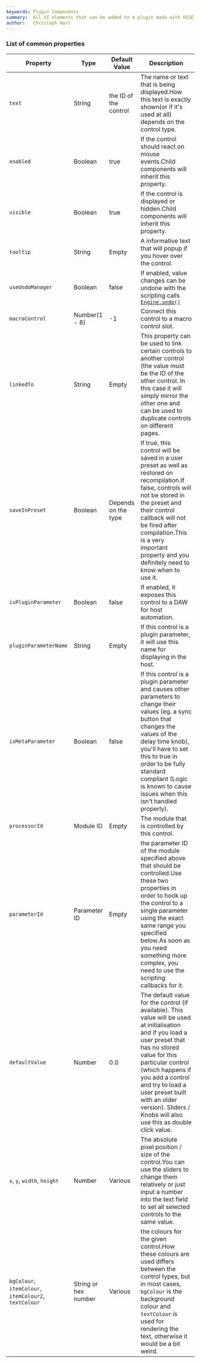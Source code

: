 ```yaml
---
keywords: Plugin Components
summary:  All UI elements that can be added to a plugin made with HISE
author:   Christoph Hart
---
```



### List of common properties

| Property | Type | Default Value | Description |
| ------ | ---- | ----- | --------------- |
| `text` | String | the ID of the control | The name or text that is being displayed.How this text is exactly shown(or if it's used at all) depends on the control type. |
| `enabled`| Boolean | true | If the control should react on mouse events.Child components will inherit this property. |
| `visible` | Boolean | true | If the control is displayed or hidden.Child components will inherit this property. |
| `tooltip` | String | Empty | A informative text that will popup if you hover over the control. |
| `useUndoManager` | Boolean | false | If enabled, value changes can be undone with the scripting calls [`Engine.undo()`](/scripting/scripting-api/engine#undo) |
| `macroControl` | Number(1 - 8) | -1 | Connect this control to a macro control slot. |
| `linkedTo` | String | Empty | This property can be used to link certain controls to another control (the value must be the ID of the other control. In this case it will simply mirror the other one and can be used to duplicate controls on different pages. |
| `saveInPreset` | Boolean | Depends on the type | If true, this control will be saved in a user preset as well as restored on recompilation.If false, controls will not be stored in the preset and their control callback will not be fired after compilation.This is a very important property and you definitely need to know when to use it. |
| `isPluginParameter` | Boolean | false | If enabled, it exposes this control to a DAW for host automation. |
| `pluginParameterName` | String | Empty | If this control is a plugin parameter, it will use this name for displaying in the host. |
| `isMetaParameter` | Boolean | false | If this control is a plugin parameter and causes other parameters to change their values (eg. a sync button that changes the values of the delay time knob), you'll have to set this to true in order to be fully standard compliant (Logic is known to cause issues when this isn't handled properly). |
| `processorId` | Module ID | Empty | The module that is controlled by this control. |
| `parameterId` | Parameter ID | Empty | the parameter ID of the module specified above that should be controlled.Use these two properties in order to hook up the control to a single parameter using the exact same range you specified below.As soon as you need something more complex, you need to use the scripting callbacks for it. |
| `defaultValue` | Number | 0.0 | The default value for the control (if available). This value will be used at initialisation and if you load a user preset that has no stored value for this particular control (which happens if you add a control and try to load a user preset built with an older version). Sliders / Knobs will also use this as double click value. |
| `x`, `y`, `width`, `height` | Number | Various | The absolute pixel position / size of the control.You can use the sliders to change them relatively or just input a number into the text field to set all selected controls to the same value. |
| `bgColour`, `itemColour`, `itemColour2`, `textColour` | String or hex number | Various | the colours for the given control.How these colours are used differs between the control types, but in most cases, `bgColour` is the background colour and `textColour` is used for rendering the text, otherwise it would be a bit weird. |
